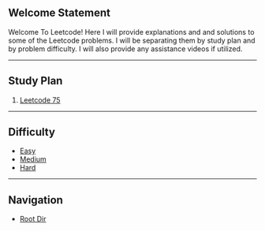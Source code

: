 ## Welcome Statement

Welcome To Leetcode! Here I will provide explanations and and solutions to some of the Leetcode problems. I will be separating them by study plan and by problem difficulty. I will also provide any assistance videos if utilized. 

****
## Study Plan

1) [Leetcode 75](Leetcode_75.md)

****
## Difficulty

- [Easy](Study_Notes_2024/Leetcode/Easy/Index.md)
- [Medium](Medium/Index.md)
- [Hard](Hard/Index.md)

****
## Navigation

- [Root Dir](../../README.md) 
